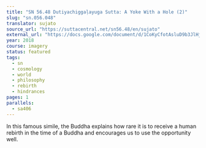 ```yaml
---
title: "SN 56.48 Dutiyachiggaḷayuga Sutta: A Yoke With a Hole (2)"
slug: "sn.056.048"
translator: sujato
source_url: "https://suttacentral.net/sn56.48/en/sujato"
external_url: "https://docs.google.com/document/d/1CoKyCfotAsluD9b3JlHjDyp34o6yNqRikkbusQlRQNY/edit"
year: 2018
course: imagery
status: featured
tags:
  - sn
  - cosmology
  - world
  - philosophy
  - rebirth
  - hindrances
pages: 1
parallels:
  - sa406
---
```


In this famous simile, the Buddha explains how rare it is to receive a human rebirth in the time of a Buddha and encourages us to use the opportunity well.
